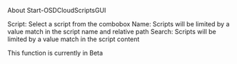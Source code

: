 About Start-OSDCloudScriptsGUI

Script: Select a script from the combobox
Name: Scripts will be limited by a value match in the script name and relative path
Search: Scripts will be limited by a value match in the script content

This function is currently in Beta